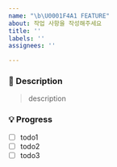 ```yaml
---
name: "\b\U0001F4A1 FEATURE"
about: 작업 사항을 작성해주세요
title: ''
labels: ''
assignees: ''

---
```


### 📌 Description
> description
### 💡 Progress
- [ ] todo1
- [ ] todo2
- [ ] todo3
